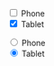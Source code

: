 <div>
  <div class="au-control-input">
    <input class="js-focus-me au-control-input__input" type="checkbox" name="checkbox-ex" id="cb-phone">
     <label class="au-control-input__text" for="cb-phone-dark">Phone</label>
  </div>
  <div class="au-control-input">
    <input class="js-focus-me au-control-input__input" type="checkbox" name="checkbox-ex" id="cb-tablet" checked>
    <label class="au-control-input__text" for="cb-tablet">Tablet</label>
  </div>
</div>
<p>
  <div class="au-control-input">
    <input class="au-control-input__input" type="radio" name="radio-ex" id="radio-phone">
    <label class="au-control-input__text" for="radio-phone">Phone</label>
  </div>
  <div class="au-control-input">
    <input class="au-control-input__input" type="radio" name="radio-ex-dark" id="radio-tablet" checked>
    <label class="au-control-input__text" for="radio-tablet">Tablet</label>
  </div>
</p>
